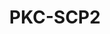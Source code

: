 ---
annotations:
- type: Pathway Ontology
  value: protein kinase C (PKC) signaling pathway
authors:
- Julia
- Mkutmon
- MaintBot
- Fehrhart
description: ''
last-edited: 2019-09-17
organisms:
- Rattus norvegicus
redirect_from:
- /index.php/Pathway:WP2051
- /instance/WP2051
schema-jsonld:
- '@context': https://schema.org/
  '@id': https://wikipathways.github.io/pathways/WP2051.html
  '@type': Dataset
  creator:
    '@type': Organization
    name: WikiPathways
  description: ''
  keywords:
  - Amacr
  - Ppil3
  - Prkca
  - Prkcz
  - Pla2g6
  - Prkcd
  - Fkbp9
  - Ppic
  - Pla2g4c
  - Prkch
  - Pla2g4d
  - Ppig
  - B4galt6
  - St8sia1
  - Akr1c1/1C4??
  - Nox3
  - Farp2
  - Ppib
  - Ppil4
  - G6pd
  - Pla2g4b
  - Nox4
  - Rtn4
  - Ppih
  - Gne
  - Fkbp4
  - Ppil1
  - Ppil5
  - Prkce
  - Bsg
  - Pdzk1
  - H1fnt
  - Ppie
  - Slc10a1
  - Retinoic acid
  - St3gal5
  - Cyp4f4/ F2??
  - Slc6a9
  - Ppid
  - H1fx
  - Prkcb
  - Prkcq
  - Prkcg
  - Rarg
  - Nox1
  - Rara
  - Fkbp2
  - Slco1a4/1A2??
  - Pla2g4a
  - Nqo1
  - Ppif
  - Ppil2
  - Maob
  - Ppia
  - Ahcy
  - Scp2
  - Sod2
  - Rxra
  - Rars
  - Phlda1
  - Sod1
  - H1f0
  - Pex5
  - Sod3
  - H1foo
  - Rars2
  license: CC0
  name: PKC-SCP2
seo: CreativeWork
title: PKC-SCP2
wpid: WP2051
---